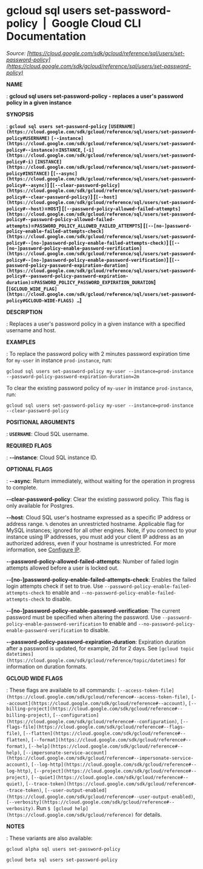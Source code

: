 # gcloud sql users set-password-policy  |  Google Cloud CLI Documentation

*Source: [https://cloud.google.com/sdk/gcloud/reference/sql/users/set-password-policy](https://cloud.google.com/sdk/gcloud/reference/sql/users/set-password-policy)*

**NAME**

: **gcloud sql users set-password-policy - replaces a user's password policy in a given instance**

**SYNOPSIS**

: **`gcloud sql users set-password-policy` `[USERNAME](https://cloud.google.com/sdk/gcloud/reference/sql/users/set-password-policy#USERNAME)` `[--instance](https://cloud.google.com/sdk/gcloud/reference/sql/users/set-password-policy#--instance)`=`INSTANCE`, `[-i](https://cloud.google.com/sdk/gcloud/reference/sql/users/set-password-policy#-i)` `[INSTANCE](https://cloud.google.com/sdk/gcloud/reference/sql/users/set-password-policy#INSTANCE)` [`[--async](https://cloud.google.com/sdk/gcloud/reference/sql/users/set-password-policy#--async)`] [`[--clear-password-policy](https://cloud.google.com/sdk/gcloud/reference/sql/users/set-password-policy#--clear-password-policy)`] [`[--host](https://cloud.google.com/sdk/gcloud/reference/sql/users/set-password-policy#--host)`=`HOST`] [`[--password-policy-allowed-failed-attempts](https://cloud.google.com/sdk/gcloud/reference/sql/users/set-password-policy#--password-policy-allowed-failed-attempts)`=`PASSWORD_POLICY_ALLOWED_FAILED_ATTEMPTS`] [`[--[no-]password-policy-enable-failed-attempts-check](https://cloud.google.com/sdk/gcloud/reference/sql/users/set-password-policy#--[no-]password-policy-enable-failed-attempts-check)`] [`[--[no-]password-policy-enable-password-verification](https://cloud.google.com/sdk/gcloud/reference/sql/users/set-password-policy#--[no-]password-policy-enable-password-verification)`] [`[--password-policy-password-expiration-duration](https://cloud.google.com/sdk/gcloud/reference/sql/users/set-password-policy#--password-policy-password-expiration-duration)`=`PASSWORD_POLICY_PASSWORD_EXPIRATION_DURATION`] [`[GCLOUD_WIDE_FLAG](https://cloud.google.com/sdk/gcloud/reference/sql/users/set-password-policy#GCLOUD-WIDE-FLAGS) …`]**

**DESCRIPTION**

: Replaces a user's password policy in a given instance with a specified username
and host.

**EXAMPLES**

: To replace the password policy with 2 minutes password expiration time for
``my-user`` in instance
``prod-instance``, run:

```
gcloud sql users set-password-policy my-user --instance=prod-instance --password-policy-password-expiration-duration=2m
```

To clear the existing password policy of
``my-user`` in instance
``prod-instance``, run:

```
gcloud sql users set-password-policy my-user --instance=prod-instance --clear-password-policy
```

**POSITIONAL ARGUMENTS**

: **`USERNAME`**:
Cloud SQL username.

**REQUIRED FLAGS**

: **--instance**:
Cloud SQL instance ID.

**OPTIONAL FLAGS**

: **--async**:
Return immediately, without waiting for the operation in progress to complete.

**--clear-password-policy**:
Clear the existing password policy. This flag is only available for Postgres.

**--host**:
Cloud SQL user's hostname expressed as a specific IP address or address range.
`%` denotes an unrestricted hostname. Applicable flag for MySQL
instances; ignored for all other engines. Note, if you connect to your instance
using IP addresses, you must add your client IP address as an authorized
address, even if your hostname is unrestricted. For more information, see [Configure IP](https://cloud.google.com/sql/docs/mysql/configure-ip).

**--password-policy-allowed-failed-attempts**:
Number of failed login attempts allowed before a user is locked out.

**--[no-]password-policy-enable-failed-attempts-check**:
Enables the failed login attempts check if set to true. Use
`--password-policy-enable-failed-attempts-check` to enable and
`--no-password-policy-enable-failed-attempts-check` to disable.

**--[no-]password-policy-enable-password-verification**:
The current password must be specified when altering the password. Use
`--password-policy-enable-password-verification` to enable and
`--no-password-policy-enable-password-verification` to disable.

**--password-policy-password-expiration-duration**:
Expiration duration after a password is updated, for example, 2d for 2 days. See
`[gcloud topic
datetimes](https://cloud.google.com/sdk/gcloud/reference/topic/datetimes)` for information on duration formats.

**GCLOUD WIDE FLAGS**

: These flags are available to all commands: `[--access-token-file](https://cloud.google.com/sdk/gcloud/reference#--access-token-file)`,
`[--account](https://cloud.google.com/sdk/gcloud/reference#--account)`, `[--billing-project](https://cloud.google.com/sdk/gcloud/reference#--billing-project)`,
`[--configuration](https://cloud.google.com/sdk/gcloud/reference#--configuration)`,
`[--flags-file](https://cloud.google.com/sdk/gcloud/reference#--flags-file)`,
`[--flatten](https://cloud.google.com/sdk/gcloud/reference#--flatten)`, `[--format](https://cloud.google.com/sdk/gcloud/reference#--format)`, `[--help](https://cloud.google.com/sdk/gcloud/reference#--help)`, `[--impersonate-service-account](https://cloud.google.com/sdk/gcloud/reference#--impersonate-service-account)`,
`[--log-http](https://cloud.google.com/sdk/gcloud/reference#--log-http)`,
`[--project](https://cloud.google.com/sdk/gcloud/reference#--project)`, `[--quiet](https://cloud.google.com/sdk/gcloud/reference#--quiet)`, `[--trace-token](https://cloud.google.com/sdk/gcloud/reference#--trace-token)`, `[--user-output-enabled](https://cloud.google.com/sdk/gcloud/reference#--user-output-enabled)`,
`[--verbosity](https://cloud.google.com/sdk/gcloud/reference#--verbosity)`.
Run `$ [gcloud help](https://cloud.google.com/sdk/gcloud/reference)` for details.

**NOTES**

: These variants are also available:

```
gcloud alpha sql users set-password-policy
```

```
gcloud beta sql users set-password-policy
```